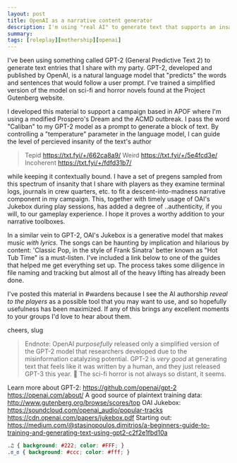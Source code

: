 ```yaml
---
layout: post
title: OpenAI as a narrative content generator
description: I'm using "real AI" to generate text that supports an insane AI narrative component
summary: 
tags: [roleplay][mothership][openai]
---
```


I've been using something called GPT-2 (General Predictive Text 2) to generate text entries that I share with my party. GPT-2, developed and published by OpenAI, is a natural language model that "predicts" the words and sentences that would follow a user prompt. I've trained a simplified version of the model on sci-fi and horror novels found at the Project Gutenberg website. 

I developed this material to support a campaign based in APOF where I'm using a modified Prospero's Dream and the ACMD outbreak. I pass the word "Caliban" to my GPT-2 model as a prompt to generate a block of text. By controlling a "temperature" parameter in the language model, I can guide the level of percieved insanity of the text's author

> Tepid			https://txt.fyi/+/662ca8a9/
> Weird			https://txt.fyi/+/5e4fcd3e/	
> Incoherent	https://txt.fyi/+/fdfd31b7/

while keeping it contextually bound. I have a set of pregens sampled from this spectrum of insanity that I share with players as they examine terminal logs, journals in crew quarters, etc. to fit a descent-into-madness narrative component in my campaign. This, together with timely usage of OAI's Jukebox during play sessions, has added a degree of ..authenticity, if you will, to our gameplay experience. I hope it proves a worthy addition to your narrative toolboxes.

In a similar vein to GPT-2, OAI's Jukebox is a generative model that makes music *with lyrics.* The songs can be haunting by implication and hilarious by content: 'Classic Pop, in the style of Frank Sinatra' better known as "Hot Tub Time" is a must-listen. I've included a link below to one of the guides that helped me get everything set up. The process takes some diligence in file naming and tracking but almost all of the heavy lifting has already been done.

I've posted this material in #wardens because I see the AI authorship *reveal to the players* as a possible tool that you may want to use, and so hopefully usefulness has been maximized. If any of this brings any excellent moments to your groups I'd love to hear about them.

cheers,
slug

> Endnote: OpenAI *purposefully* released only a simplified version of the GPT-2 model that researchers developed due to the misinformation catalyzing potential. GPT-2 is *very good* at generating text that feels like it was written by a human, and they just released GPT-3 this year. :thinking: The sci-fi horror is not always so distant, it seems.

Learn more about GPT-2:
https://github.com/openai/gpt-2
https://openai.com/about/
A good source of plaintext training data:
http://www.gutenberg.org/browse/scores/top
OAI Jukebox:
https://soundcloud.com/openai_audio/popular-tracks
https://cdn.openai.com/papers/jukebox.pdf
Starting out:
https://medium.com/@stasinopoulos.dimitrios/a-beginners-guide-to-training-and-generating-text-using-gpt2-c2f2e1fbd10a

```css
.♫ { background: #222; color: #FFF; } 
.ಠ_ಠ { background: #ccc; color: #fff; }
```

